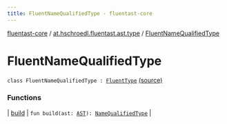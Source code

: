 ```yaml
---
title: FluentNameQualifiedType - fluentast-core
---
```


[fluentast-core](../../index.html) / [at.hschroedl.fluentast.ast.type](../index.html) / [FluentNameQualifiedType](.)

# FluentNameQualifiedType

`class FluentNameQualifiedType : `[`FluentType`](../-fluent-type/index.html) [(source)](https://github.com/hschroedl/FluentAST/tree/master/core/src/main/kotlin//at.hschroedl.fluentast/ast/type/Type.kt#L24)

### Functions

| [build](build.html) | `fun build(ast: `[`AST`](https://help.eclipse.org/neon/topic/org.eclipse.jdt.doc.isv/reference/api/org/eclipse/jdt/core/dom/AST.html)`): `[`NameQualifiedType`](https://help.eclipse.org/neon/topic/org.eclipse.jdt.doc.isv/reference/api/org/eclipse/jdt/core/dom/NameQualifiedType.html) |

